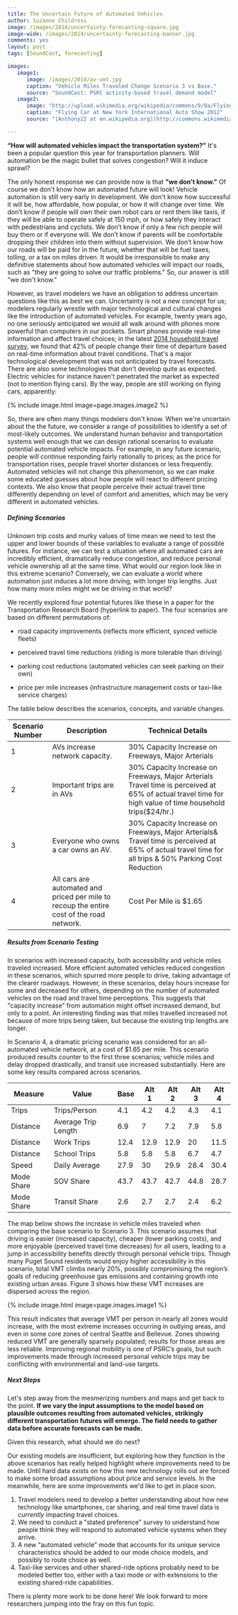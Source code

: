 ```yaml
---
title: The Uncertain Future of Automated Vehicles
author: Suzanne Childress
image: /images/2014/uncertainty-forecasting-square.jpg
image-wide: /images/2014/uncertainty-forecasting-banner.jpg
comments: yes
layout: post
tags: [SoundCast, forecasting]

images:
   image1:
      image: /images/2014/av-vmt.jpg
      caption: "Vehicle Miles Traveled Change Scenario 3 vs Base."
      source: "SoundCast: PSRC activity-based travel demand model"
   image2:
      image: "http://upload.wikimedia.org/wikipedia/commons/9/9a/Flying_Car_at_New_York_International_Auto_Show_2012.jpg"
      caption: "Flying Car at New York International Auto Show 2012"
      source: "[Anthony22 at en.wikipedia.org](http://commons.wikimedia.org/wiki/File%3AFlying_Car_at_New_York_International_Auto_Show_2012.jpg)"

---
```

**“How will automated vehicles impact the transportation system?”** It's been a popular question this year for transportation planners. Will automation be the magic bullet that solves congestion? Will it induce sprawl?

The only honest response we can provide now is that **"we don't know."** Of course we don't know how an automated future will look! Vehicle automation is still very early in development. We don't know how successful it will be, how affordable, how popular, or how it will change over time. We don’t know if people will own their own robot cars or rent them like taxis, if they will be able to operate safely at 150 mph, or how safely they interact with pedestrians and cyclists. We don’t know if only a few rich people will buy them or if everyone will. We don’t know if parents will be comfortable dropping their children into them without supervision. We don’t know how our roads will be paid for in the future, whether that will be fuel taxes, tolling, or a tax on miles driven. It would be irresponsible to make any definitive statements about how automated vehicles will impact our roads, such as "they are going to solve our traffic problems." So, our answer is still "we don't know."

However, as travel modelers we have an obligation to address uncertain questions like this as best we can. Uncertainty is not a new concept for us; modelers regularly wrestle with major technological and cultural changes like the introduction of automated vehicles. For example, twenty years ago, no one seriously anticipated we would all walk around with phones more powerful than computers in our pockets. Smart phones provide real-time information and affect travel choices; in the latest [2014 household travel survey](http://www.psrc.org/data/surveys/2014-household/), we found that 42% of people change their time of departure based on real-time information about travel conditions. That's a major technological development that was not anticipated by travel forecasts. There are also some technologies that don't develop quite as expected. Electric vehicles for instance haven't penetrated the market as expected (not to mention flying cars). By the way, people are still working on flying cars, apparently:

{% include image.html image=page.images.image2 %}

So, there are often many things modelers don't know. When we're uncertain about the the future, we consider a range of possibilities to identify a set of most-likely outcomes. We understand human behavior and transportation systems well enough that we can design rational scenarios to evaluate potential automated vehicle impacts. For example, in any future scenario, people will continue responding fairly rationally to prices; as the price for transportation rises, people travel shorter distances or less frequently. Automated vehicles will not change this phenomenon, so we can make some educated guesses about how people will react to different pricing contexts. We also know that people perceive their actual travel time differently depending on level of comfort and amenities, which may be very different in automated vehicles.

##### Defining Scenarios

Unknown trip costs and murky values of time mean we need to test the upper and lower bounds of these variables to evaluate a range of possible futures. For instance, we can test a situation where all automated cars are incredibly efficient, dramatically reduce congestion, and reduce personal vehicle ownership all at the same time. What  would our region look like in this extreme scenario? Conversely, we can evaluate a world where automation just induces a lot more driving, with longer trip lengths. Just how many more miles might we be driving in that world?

We recently explored four potential futures like these in a paper for the Transportation Research Board (hyperlink to paper). The four scenarios are based on different permutations of:

* road capacity improvements (reflects more efficient, synced vehicle fleets)

* perceived travel time reductions (riding is more tolerable than driving)

* parking cost reductions (automated vehicles can seek parking on their own)

* price per mile increases (infrastructure management costs or taxi-like service charges)

The table below describes the scenarios, concepts, and variable changes.

|Scenario Number   | Description |Technical Details|
|----|-----|----|
|1 | AVs increase network capacity.| 30% Capacity Increase on Freeways, Major Arterials|
|2 | Important trips are in AVs | 30% Capacity Increase on Freeways, Major Arterials Travel time is perceived at 65% of actual travel time for high value of time household trips($24/hr.)|
|3 | Everyone who owns a car owns an AV.| 30% Capacity Increase on Freeways, Major Arterials& Travel time is perceived at 65% of actual travel time for all trips & 50% Parking Cost Reduction|
|4 | All cars are automated and priced per mile to recoup the entire cost of the road network. | Cost Per Mile is $1.65|

##### Results from Scenario Testing

In scenarios with increased capacity, both accessibility and vehicle miles traveled increased. More efficient automated vehicles reduced congestion in these scenarios, which spurred more people to drive, taking advantage of the clearer roadways. However, in these scenarios, delay hours increase for some and decreased for others, depending on the number of automated vehicles on the road and travel time perceptions. This suggests that "capacity increase" from automation might offset increased demand, but only to a point. An interesting finding was that miles travelled increased not because of more trips being taken, but because the existing trip lengths are longer.

In Scenario 4, a dramatic pricing scenario was considered for an all-automated vehicle network, at a cost of $1.65 per mile. This scenario produced results counter to the first three scenarios; vehicle miles and delay dropped drastically, and transit use increased substantially.
Here are some key results compared across scenarios.

| Measure  | Value               | Base  | Alt 1     | Alt 2     | Alt 3     | Alt 4     |
|----------|---------------------|-------|-------|-------|-------|-------|
| Trips    | Trips/Person        | 4.1   | 4.2   | 4.2   | 4.3   | 4.1   |
| Distance | Average Trip Length | 6.9   | 7     | 7.2   | 7.9   | 5.8   |
| Distance | Work Trips          | 12.4  | 12.9  | 12.9  | 20    | 11.5  |
| Distance | School Trips        | 5.8   | 5.8   | 5.8   | 6.7   | 4.7   |
| Speed    | Daily Average       | 27.9  | 30    | 29.9  | 28.4  | 30.4  |
|Mode Share| SOV Share           | 43.7  | 43.7  | 42.7  | 44.8  | 28.7  |
|Mode Share| Transit Share       | 2.6   | 2.7   | 2.7   | 2.4   | 6.2   |

The map below shows the increase in vehicle miles traveled when comparing the base scenario to Scenario 3. This scenario assumes that driving is easier (increased capacity), cheaper (lower parking costs), and more enjoyable (perceived travel time decreases) for all users, leading to a jump in accessibility benefits directly through personal vehicle trips. Though many Puget Sound residents would enjoy higher accessibility in this scenario, total VMT climbs nearly 20%, possibly compromising the region’s goals of reducing greenhouse gas emissions and containing growth into existing urban areas. Figure 3 shows how these VMT increases are dispersed across the region.

{% include image.html image=page.images.image1 %}

This result indicates that average VMT per person in nearly all zones would increase, with the most extreme increases occurring in outlying areas, and even in some core zones of central Seattle and Bellevue. Zones showing reduced VMT are generally sparsely populated; results for those areas are less reliable. Improving regional mobility is one of PSRC’s goals, but such improvements made through increased personal vehicle trips may be conflicting with environmental and land-use targets.

##### Next Steps

Let's step away from the mesmerizing numbers and maps and get back to the point. **If we vary the input assumptions to the model based on plausible outcomes resulting from automated vehicles, strikingly different transportation futures will emerge.  The field needs to gather data before accurate forecasts can be made.**

Given this research, what should we do next?

Our existing models are insufficient,  but exploring how they function in the above scenarios has really helped highlight where improvements need to be made. Until hard data exists on how this new technology rolls out are forced to make some broad assumptions about price and service levels. In the meanwhile, here are some improvements we'd like to get in place soon.

1.  Travel modelers need to develop a better understanding about how new technology like smartphones, car sharing, and real time travel data is *currently* impacting travel choices.
2.  We need to conduct a "stated preference" survey to understand how people think they will respond to automated vehicle systems when they arrive.
3.  A new “automated vehicle” mode that accounts for its unique service characteristics should be added to our mode choice models, and possibly to route choice as well.
4. Taxi-like services and other shared-ride options probably need to be modeled better too, either with a taxi mode or with extensions to the existing shared-ride capabilities.

There is plenty more work to be done here! We look forward to more researchers jumping into the fray on this fun topic.

